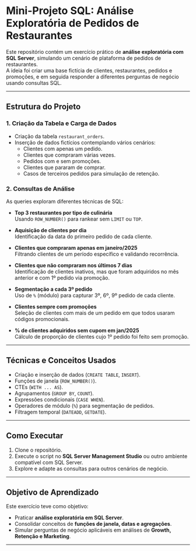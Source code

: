#  Mini-Projeto SQL: Análise Exploratória de Pedidos de Restaurantes

Este repositório contém um exercício prático de **análise exploratória com SQL Server**, simulando um cenário de plataforma de pedidos de restaurantes.  
A ideia foi criar uma base fictícia de clientes, restaurantes, pedidos e promoções, e em seguida responder a diferentes perguntas de negócio usando consultas SQL.

---

##  Estrutura do Projeto

### 1. Criação da Tabela e Carga de Dados
- Criação da tabela `restaurant_orders`.
- Inserção de dados fictícios contemplando vários cenários:
  - Clientes com apenas um pedido.
  - Clientes que compraram várias vezes.
  - Pedidos com e sem promoções.
  - Clientes que pararam de comprar.
  - Casos de terceiros pedidos para simulação de retenção.

### 2. Consultas de Análise
As queries exploram diferentes técnicas de SQL:

- **Top 3 restaurantes por tipo de culinária**  
  Usando `ROW_NUMBER()` para rankear sem `LIMIT` ou `TOP`.

- **Aquisição de clientes por dia**  
  Identificação da data do primeiro pedido de cada cliente.

- **Clientes que compraram apenas em janeiro/2025**  
  Filtrando clientes de um período específico e validando recorrência.

- **Clientes que não compraram nos últimos 7 dias**  
  Identificação de clientes inativos, mas que foram adquiridos no mês anterior e com 1º pedido via promoção.

- **Segmentação a cada 3º pedido**  
  Uso de `%` (módulo) para capturar 3º, 6º, 9º pedido de cada cliente.

- **Clientes sempre com promoções**  
  Seleção de clientes com mais de um pedido em que todos usaram códigos promocionais.

- **% de clientes adquiridos sem cupom em jan/2025**  
  Cálculo de proporção de clientes cujo 1º pedido foi feito sem promoção.

---

##  Técnicas e Conceitos Usados
- Criação e inserção de dados (`CREATE TABLE`, `INSERT`).
- Funções de janela (`ROW_NUMBER()`).
- CTEs (`WITH ... AS`).
- Agrupamentos (`GROUP BY`, `COUNT`).
- Expressões condicionais (`CASE WHEN`).
- Operadores de módulo (`%`) para segmentação de pedidos.
- Filtragem temporal (`DATEADD`, `GETDATE`).

---

##  Como Executar
1. Clone o repositório.
2. Execute o script no **SQL Server Management Studio** ou outro ambiente compatível com SQL Server.
3. Explore e adapte as consultas para outros cenários de negócio.

---

##  Objetivo de Aprendizado
Este exercício teve como objetivo:
- Praticar **análise exploratória em SQL Server**.
- Consolidar conceitos de **funções de janela, datas e agregações**.
- Simular perguntas de negócio aplicáveis em análises de **Growth, Retenção e Marketing**.



---
